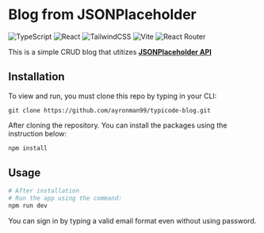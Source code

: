 # Blog from JSONPlaceholder
![TypeScript](https://img.shields.io/badge/typescript-%23007ACC.svg?style=for-the-badge&logo=typescript&logoColor=white)
![React](https://img.shields.io/badge/react-%2320232a.svg?style=for-the-badge&logo=react&logoColor=%2361DAFB) 
![TailwindCSS](https://img.shields.io/badge/tailwindcss-%2338B2AC.svg?style=for-the-badge&logo=tailwind-css&logoColor=white)
![Vite](https://img.shields.io/badge/vite-%23646CFF.svg?style=for-the-badge&logo=vite&logoColor=white)
![React Router](https://img.shields.io/badge/React_Router-CA4245?style=for-the-badge&logo=react-router&logoColor=white)

This is a simple CRUD blog that utitizes **[JSONPlaceholder API](https://jsonplaceholder.typicode.com/)**

## Installation
To view and run, you must clone this repo by typing in your CLI: 
```shell/bash
git clone https://github.com/ayronman99/typicode-blog.git
```

After cloning the repository. You can install the packages using the instruction below:

```bash
npm install
```

## Usage

```bash
# After installation
# Run the app using the command:
npm run dev
```

You can sign in by typing a valid email format even without using password.
